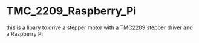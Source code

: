 # TMC_2209_Raspberry_Pi
this is a libary to drive a stepper motor with a TMC2209 stepper driver and a Raspberry Pi
